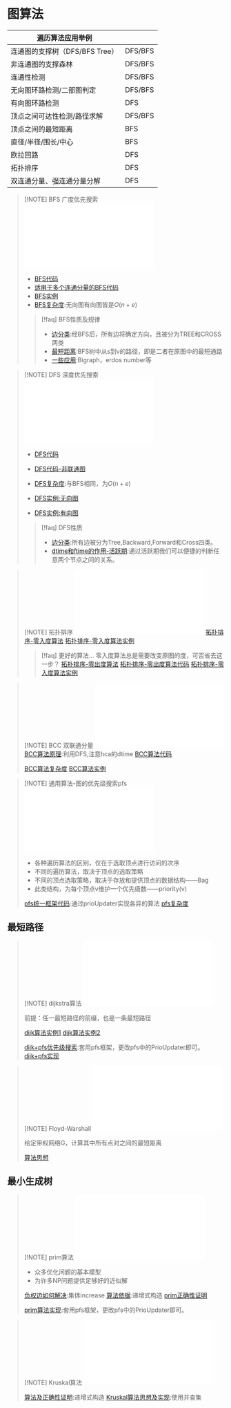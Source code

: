 # 图算法

| 遍历算法应用举例              |         |
| --------------------- | ------- |
| 连通图的支撑树（DFS/BFS Tree） | DFS/BFS |
| 非连通图的支撑森林             | DFS/BFS |
| 连通性检测                 | DFS/BFS |
| 无向图环路检测/二部图判定         | DFS/BFS |
| 有向图环路检测               | DFS     |
| 顶点之间可达性检测/路径求解        | DFS/BFS |
| 顶点之间的最短距离             | BFS     |
| 直径/半径/围长/中心           | BFS     |
| 欧拉回路                  | DFS     |
| 拓扑排序                  | DFS     |
| 双连通分量、强连通分量分解         | DFS     |

> [!NOTE] BFS 广度优先搜索
> ![BFS](files/slides/Tsinghua-DSA-2024Fall-chapter/10.Graph.pdf#page=34)
>
> - [BFS代码](files/slides/Tsinghua-DSA-2024Fall-chapter/10.Graph.pdf#page=36)
> - [适用于多个连通分量的BFS代码](files/slides/Tsinghua-DSA-2024Fall-chapter/10.Graph.pdf#page=43)
> - [BFS实例](files/slides/Tsinghua-DSA-2024Fall-chapter/10.Graph.pdf#page=39)
> - [BFS复杂度](files/slides/Tsinghua-DSA-2024Fall-chapter/10.Graph.pdf#page=44):无向图有向图皆是$O(n+e)$
>
> > [!faq] BFS性质及规律
> > - [边分类](files/slides/Tsinghua-DSA-2024Fall-chapter/10.Graph.pdf#page=46):经BFS后，所有边将确定方向，且被分为TREE和CROSS两类
> > - [最短距离](files/slides/Tsinghua-DSA-2024Fall-chapter/10.Graph.pdf#page=48):BFS树中从s到v的路径，即是二者在原图中的最短通路
> > - [一些应用](files/slides/Tsinghua-DSA-2024Fall-chapter/10.Graph.pdf#page=50):Bigraph，erdos number等

> [!NOTE] DFS 深度优先搜索
> ![DFS](files/slides/Tsinghua-DSA-2024Fall-chapter/10.Graph.pdf#page=56)
>
> - [DFS代码](files/slides/Tsinghua-DSA-2024Fall-chapter/10.Graph.pdf#page=57)
> - [DFS代码-非联通图](files/slides/Tsinghua-DSA-2024Fall-chapter/10.Graph.pdf#page=65)
> - [DFS复杂度](files/slides/Tsinghua-DSA-2024Fall-chapter/10.Graph.pdf#page=64):与BFS相同，为$O(n+e)$
>
> - [DFS实例:无向图](files/slides/Tsinghua-DSA-2024Fall-chapter/10.Graph.pdf#page=59)
> - [DFS实例:有向图](files/slides/Tsinghua-DSA-2024Fall-chapter/10.Graph.pdf#page=67)
>
> > [!faq] DFS性质
> > - [边分类](files/slides/Tsinghua-DSA-2024Fall-chapter/10.Graph.pdf#page=77):所有边被分为Tree,Backward,Forward和Cross四类。
> > - [dtime和ftime的作用-活跃期](files/slides/Tsinghua-DSA-2024Fall-chapter/10.Graph.pdf#page=48):通过活跃期我们可以便捷的判断任意两个节点之间的关系。

> [!NOTE] 拓扑排序
> ![11.Graph Applications, 页面 3](files/slides/Tsinghua-DSA-2024Fall-chapter/11.Graph%20Applications.pdf#page=3&selection=51,0,51,4)
> [拓扑排序-零入度算法](files/slides/Tsinghua-DSA-2024Fall-chapter/11.Graph%20Applications.pdf#page=6)
> [拓扑排序-零入度算法实例](files/slides/Tsinghua-DSA-2024Fall-chapter/11.Graph%20Applications.pdf#page=7)
>
> >[!faq] 更好的算法...
> > 零入度算法总是需要改变原图的度，可否省去这一步？
> > [拓扑排序-零出度算法](files/slides/Tsinghua-DSA-2024Fall-chapter/11.Graph%20Applications.pdf#page=9)
> > [拓扑排序-零出度算法代码](files/slides/Tsinghua-DSA-2024Fall-chapter/11.Graph%20Applications.pdf#page=11)
> > [拓扑排序-零入度算法实例](files/slides/Tsinghua-DSA-2024Fall-chapter/11.Graph%20Applications.pdf#page=10)

> [!NOTE] BCC 双联通分量
> ![11.Graph Applications, 页面 3](files/slides/Tsinghua-DSA-2024Fall-chapter/11.Graph%20Applications.pdf#page=14)
> [BCC算法原理](files/slides/Tsinghua-DSA-2024Fall-chapter/11.Graph%20Applications.pdf#page=16):利用DFS,注意hca的dtime
> [BCC算法代码](files/slides/Tsinghua-DSA-2024Fall-chapter/11.Graph%20Applications.pdf#page=19)
>
> [BCC算法复杂度](files/slides/Tsinghua-DSA-2024Fall-chapter/11.Graph%20Applications.pdf#page=22)
> [BCC算法实例](files/slides/Tsinghua-DSA-2024Fall-chapter/11.Graph%20Applications.pdf#page=24)

> [!NOTE] 通用算法-图的优先级搜索pfs
> ![11.Graph Applications, 页面 3](files/slides/Tsinghua-DSA-2024Fall-chapter/11.Graph%20Applications.pdf#page=30)
>
> - 各种遍历算法的区别，仅在于选取顶点进行访问的次序
> - 不同的遍历算法，取决于顶点的选取策略
> - 不同的顶点选取策略，取决于存放和提供顶点的数据结构——Bag
> - 此类结构，为每个顶点v维护一个优先级数——priority(v)
>
> [pfs统一框架代码](files/slides/Tsinghua-DSA-2024Fall-chapter/11.Graph%20Applications.pdf#page=31):通过prioUpdater实现各异的算法
> [pfs复杂度](files/slides/Tsinghua-DSA-2024Fall-chapter/11.Graph%20Applications.pdf#page=33)
## 最短路径

> [!NOTE] dijkstra算法
> ![11.Graph Applications, 页面 3](files/slides/Tsinghua-DSA-2024Fall-chapter/11.Graph%20Applications.pdf#page=35)
>
> 前提：任一最短路径的前缀，也是一条最短路径
>
> [dijk算法实例1](files/slides/Tsinghua-DSA-2024Fall-chapter/11.Graph%20Applications.pdf#page=43)
> [dijk算法实例2](files/slides/Tsinghua-DSA-2024Fall-chapter/11.Graph%20Applications.pdf#page=50)
>
> [dijk+pfs优先级搜索](files/slides/Tsinghua-DSA-2024Fall-chapter/11.Graph%20Applications.pdf#page=55):套用pfs框架，更改pfs中的PrioUpdater即可。
> [dijk+pfs实现](files/slides/Tsinghua-DSA-2024Fall-chapter/11.Graph%20Applications.pdf#page=56)

> [!NOTE] Floyd-Warshall
> ![11.Graph Applications, 页面 3](files/slides/Tsinghua-DSA-2024Fall-chapter/11.Graph%20Applications.pdf#page=92)
>
> 给定带权网络G，计算其中所有点对之间的最短距离
>
> [算法思想](files/slides/Tsinghua-DSA-2024Fall-chapter/11.Graph%20Applications.pdf#page=94)
## 最小生成树

> [!NOTE] prim算法
> ![11.Graph Applications, 页面 3](files/slides/Tsinghua-DSA-2024Fall-chapter/11.Graph%20Applications.pdf#page=58)
>
> - 众多优化问题的基本模型
> - 为许多NP问题提供足够好的近似解
>
> [负权边如何解决](files/slides/Tsinghua-DSA-2024Fall-chapter/11.Graph%20Applications.pdf#page=61):集体increase
> [算法依据](files/slides/Tsinghua-DSA-2024Fall-chapter/11.Graph%20Applications.pdf#page=65):递增式构造
> [prim正确性证明](files/slides/Tsinghua-DSA-2024Fall-chapter/11.Graph%20Applications.pdf#page=73)
>
> [prim算法实现](files/slides/Tsinghua-DSA-2024Fall-chapter/11.Graph%20Applications.pdf#page=76):套用pfs框架，更改pfs中的PrioUpdater即可。
>

> [!NOTE] Kruskal算法
> ![11.Graph Applications, 页面 3](files/slides/Tsinghua-DSA-2024Fall-chapter/11.Graph%20Applications.pdf#page=79)
>
> [算法及正确性证明](files/slides/Tsinghua-DSA-2024Fall-chapter/11.Graph%20Applications.pdf#page=80):递增式构造
> [Kruskal算法思想及实现](files/slides/Tsinghua-DSA-2024Fall-chapter/11.Graph%20Applications.pdf#page=83):使用并查集

